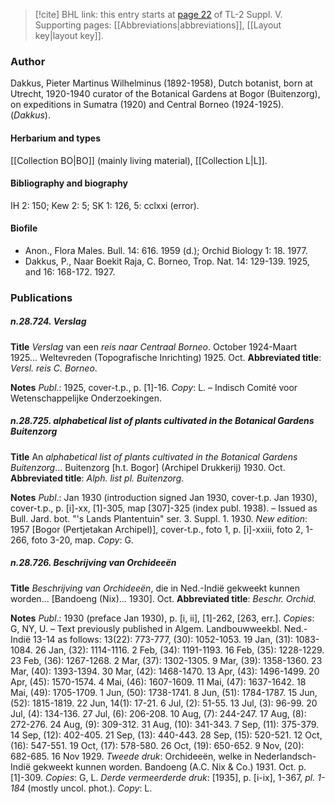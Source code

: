 > [!cite] BHL link: this entry starts at [page 22](https://www.biodiversitylibrary.org/item/103833#page/34/mode/1up) of TL-2 Suppl. V.
> Supporting pages: [[Abbreviations|abbreviations]], [[Layout key|layout key]].

### Author

Dakkus, Pieter Martinus Wilhelminus (1892-1958), Dutch botanist, born at Utrecht, 1920-1940 curator of the Botanical Gardens at Bogor (Buitenzorg), on expeditions in Sumatra (1920) and Central Borneo (1924-1925). (*Dakkus*).

#### Herbarium and types

[[Collection BO|BO]] (mainly living material), [[Collection L|L]].

#### Bibliography and biography

IH 2: 150; Kew 2: 5; SK 1: 126, 5: cclxxi (error).

#### Biofile

- Anon., Flora Males. Bull. 14: 616. 1959 (d.); Orchid Biology 1: 18. 1977.
- Dakkus, P., Naar Boekit Raja, C. Borneo, Trop. Nat. 14: 129-139. 1925, and 16: 168-172. 1927.

### Publications

##### n.28.724. Verslag

**Title**
*Verslag* van een *reis naar Centraal Borneo*. October 1924-Maart 1925... Weltevreden (Topografische Inrichting) 1925. Oct.
**Abbreviated title**: *Versl. reis C. Borneo*.

**Notes**
*Publ*.: 1925, cover-t.p., p. \[1\]-16. *Copy*: L. – Indisch Comité voor Wetenschappelijke Onderzoekingen.

##### n.28.725. alphabetical list of plants cultivated in the Botanical Gardens Buitenzorg

**Title**
An *alphabetical list of plants cultivated in the Botanical Gardens Buitenzorg*... Buitenzorg \[h.t. Bogor\] (Archipel Drukkerij) 1930. Oct.
**Abbreviated title**: *Alph. list pl. Buitenzorg*.

**Notes**
*Publ*.: Jan 1930 (introduction signed Jan 1930, cover-t.p. Jan 1930), cover-t.p., p. \[i\]-xx, \[1\]-305, map \[307\]-325 (index publ. 1938). – Issued as Bull. Jard. bot. "'s Lands Plantentuin" ser. 3. Suppl. 1. 1930.
*New edition*: 1957 \[Bogor (Pertjetakan Archipel)\], cover-t.p., foto 1, p. \[i\]-xxiii, foto 2, 1-266, foto 3-20, map. *Copy*: G.

##### n.28.726. Beschrijving van Orchideeën

**Title**
*Beschrijving van Orchideeën*, die in Ned.-Indië gekweekt kunnen worden... \[Bandoeng (Nix)... 1930\]. Oct.
**Abbreviated title**: *Beschr. Orchid.*

**Notes**
*Publ*.: 1930 (preface Jan 1930), p. \[i, ii\], \[1\]-262, \[263, err.\]. *Copies*: G, NY, U. – Text previously published in Algem. Landbouwweekbl. Ned.-Indië 13-14 as follows: 13(22): 773-777, (30): 1052-1053. 19 Jan, (31): 1083-1084. 26 Jan, (32): 1114-1116. 2 Feb, (34): 1191-1193. 16 Feb, (35): 1228-1229. 23 Feb, (36): 1267-1268. 2 Mar, (37): 1302-1305. 9 Mar, (39): 1358-1360. 23 Mar, (40): 1393-1394. 30 Mar, (42): 1468-1470. 13 Apr, (43): 1496-1499. 20 Apr, (45): 1570-1574. 4 Mai, (46): 1607-1609. 11 Mai, (47): 1637-1642. 18 Mai, (49): 1705-1709. 1 Jun, (50): 1738-1741. 8 Jun, (51): 1784-1787. 15 Jun, (52): 1815-1819. 22 Jun, 14(1): 17-21. 6 Jul, (2): 51-55. 13 Jul, (3): 96-99. 20 Jul, (4): 134-136. 27 Jul, (6): 206-208. 10 Aug, (7): 244-247. 17 Aug, (8): 272-276. 24 Aug, (9): 309-312. 31 Aug, (10): 341-343. 7 Sep, (11): 375-379. 14 Sep, (12): 402-405. 21 Sep, (13): 440-443. 28 Sep, (15): 520-521. 12 Oct, (16): 547-551. 19 Oct, (17): 578-580. 26 Oct, (19): 650-652. 9 Nov, (20): 682-685. 16 Nov 1929.
*Tweede druk*: Orchideeën, welke in Nederlandsch-Indië gekweekt kunnen worden. Bandoeng (A.C. Nix & Co.) 1931. Oct. p. \[1\]-309. *Copies*: G, L.
*Derde vermeerderde druk*: \[1935\], p. \[i-ix\], 1-367, *pl. 1-184* (mostly uncol. phot.). *Copy*: L.

